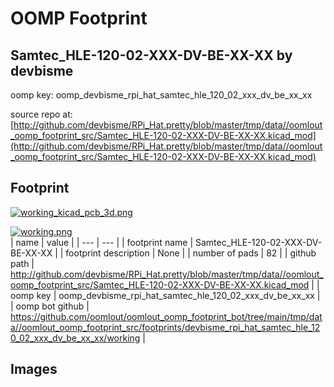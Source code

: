 # OOMP Footprint  
## Samtec_HLE-120-02-XXX-DV-BE-XX-XX  by devbisme  
  
oomp key: oomp_devbisme_rpi_hat_samtec_hle_120_02_xxx_dv_be_xx_xx  
  
source repo at: [http://github.com/devbisme/RPi_Hat.pretty/blob/master/tmp/data//oomlout_oomp_footprint_src/Samtec_HLE-120-02-XXX-DV-BE-XX-XX.kicad_mod](http://github.com/devbisme/RPi_Hat.pretty/blob/master/tmp/data//oomlout_oomp_footprint_src/Samtec_HLE-120-02-XXX-DV-BE-XX-XX.kicad_mod)  
## Footprint  
  
[![working_kicad_pcb_3d.png](working_kicad_pcb_3d_600.png)](working_kicad_pcb_3d.png)  
  
[![working.png](working_600.png)](working.png)  
| name | value | 
| --- | --- | 
| footprint name | Samtec_HLE-120-02-XXX-DV-BE-XX-XX | 
| footprint description | None | 
| number of pads | 82 | 
| github path | http://github.com/devbisme/RPi_Hat.pretty/blob/master/tmp/data//oomlout_oomp_footprint_src/Samtec_HLE-120-02-XXX-DV-BE-XX-XX.kicad_mod | 
| oomp key | oomp_devbisme_rpi_hat_samtec_hle_120_02_xxx_dv_be_xx_xx | 
| oomp bot github | https://github.com/oomlout/oomlout_oomp_footprint_bot/tree/main/tmp/data//oomlout_oomp_footprint_src/footprints/devbisme_rpi_hat_samtec_hle_120_02_xxx_dv_be_xx_xx/working | 
## Images  
